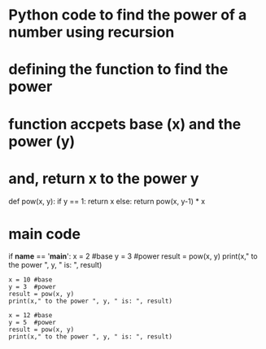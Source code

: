 # Python code to find the power of a number using recursion 

# defining the function to find the power
# function accpets base (x) and the power (y)
# and, return x to the power y
def pow(x, y):
    if y == 1:
        return x
    else:
        return pow(x, y-1) * x

# main code
if __name__ == '__main__':
    x = 2 #base
    y = 3  #power
    result = pow(x, y)
    print(x," to the power ", y, " is: ", result)

    x = 10 #base
    y = 3  #power
    result = pow(x, y)
    print(x," to the power ", y, " is: ", result)
    
    x = 12 #base
    y = 5  #power
    result = pow(x, y)
    print(x," to the power ", y, " is: ", result)
